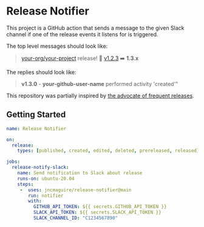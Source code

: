 # Release Notifier

This project is a GitHub action that sends a message to the given Slack channel if one of the release events it listens for is triggered.

The top level messages should look like:

> [your-org/your-project](#) release! 🎉 [v1.2.3](https://github.com/your-org/your-project/releases/tag/v1.2.3) ➡️ **1.3.x**

The replies should look like:

> **v1.3.0** - **your-github-user-name** performed activity 'created'"

This repository was partially inspired by [the advocate of frequent releases][Patti LaBelle].

## Getting Started


```yaml
name: Release Notifier

on:
  release:
    types: [published, created, edited, deleted, prereleased, released]

jobs:
  release-notify-slack:
    name: Send notification to Slack about release
    runs-on: ubuntu-20.04
    steps:
     -  uses: jncmaguire/release-notifier@main
        run: notifier
        with:
          GITHUB_API_TOKEN: ${{ secrets.GITHUB_API_TOKEN }}
          SLACK_API_TOKEN: ${{ secrets.SLACK_API_TOKEN }}
          SLACK_CHANNEL_ID: "C1234567890"
```


<!-- References -->
[Slack Webhooks]: https://api.slack.com/messaging/webhooks
[Variables]: https://docs.github.com/en/free-pro-team@latest/actions/learn-github-actions/essential-features-of-github-actions#using-variables-in-your-workflows
[Environment Variables]: https://docs.github.com/en/free-pro-team@latest/actions/reference/environment-variables#default-environment-variables
[Events]: https://docs.github.com/en/free-pro-team@latest/actions/reference/events-that-trigger-workflows#release
[Patti LaBelle]: https://youtu.be/ROIYcZGbfH0